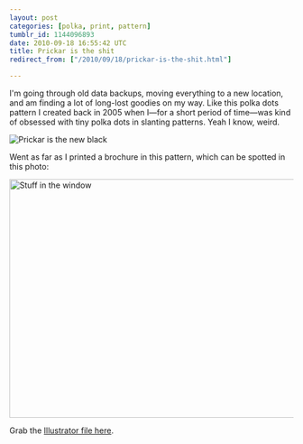 ```yaml
---
layout: post
categories: [polka, print, pattern]
tumblr_id: 1144096893  
date: 2010-09-18 16:55:42 UTC
title: Prickar is the shit
redirect_from: ["/2010/09/18/prickar-is-the-shit.html"]

---
```


I'm going through old data backups, moving everything to a new location, and am finding a lot of long-lost goodies on my way. Like this polka dots pattern I created back in 2005 when I—for a short period of time—was kind of obsessed with tiny polka dots in slanting patterns. Yeah I know, weird.

![Prickar is the new black](http://farm5.static.flickr.com/4106/5001744100_61c76202a8_o.jpg)

Went as far as I printed a brochure in this pattern, which can be spotted in this photo:

[<img src="//farm1.static.flickr.com/39/117152664_b90ed74bff_z.jpg" width="640" height="423" alt="Stuff in the window">](http://www.flickr.com/photos/rsms/117152664/)

Grab the [Illustrator file here](http://hunch.se/stuff/prickar-is-the-new-black.ai).